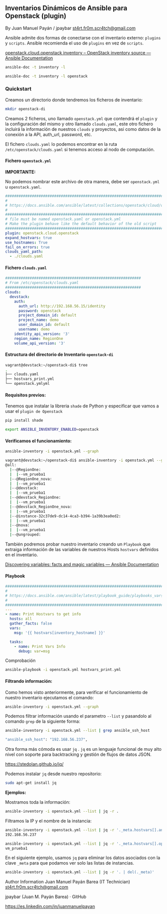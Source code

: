 ## Inventarios Dinámicos de Ansible para Openstack (plugin)

By Juan Manuel Payán / jpaybar
st4rt.fr0m.scr4tch@gmail.com

Ansible admite dos formas de conectarse con el inventario externo: `plugins` y `scripts`. Ansible recomienda el uso de `plugins` en vez de `scripts`.

[openstack.cloud.openstack inventory – OpenStack inventory source — Ansible Documentation](https://docs.ansible.com/ansible/latest/collections/openstack/cloud/openstack_inventory.html)

```bash
ansible-doc -t inventory -l
```

```bash
ansible-doc -t inventory -l openstack
```

### Quickstart

Creamos un directorio donde tendremos los ficheros de inventario:

```bash
mkdir openstack-di
```

Creamos 2 ficheros, uno llamado `openstack.yml` que contendrá el `plugin` y la configuración del mismo y otro llamado `clouds.yaml`, este otro fichero incluirá la información de nuestros `clouds` y proyectos, asi como datos de la conexión a la API, auth_url, password, etc.

El fichero `clouds.yaml` lo podemos encontrar en la ruta `/etc/openstack/clouds.yaml` si tenemos acceso al nodo de computación.

#### Fichero `openstack.yml`

**IMPORTANTE:** 

No podemos nombrar este archivo de otra manera, debe ser `openstack.yml` u `openstack.yaml`.

```yml
################################################################################################
#
# https://docs.ansible.com/ansible/latest/collections/openstack/cloud/openstack_inventory.html
#
################################################################################################
# file must be named openstack.yaml or openstack.yml
# Make the plugin behave like the default behavior of the old script
################################################################################################
plugin: openstack.cloud.openstack
expand_hostvars: true
use_hostnames: True
fail_on_errors: true
clouds_yaml_path:
  - ./clouds.yaml
```

#### Fichero `clouds.yaml`

```yaml
#############################################################
# From /etc/openstack/clouds.yaml
#############################################################
clouds:
  devstack:
    auth:
      auth_url: http://192.168.56.15/identity
      password: openstack
      project_domain_id: default
      project_name: demo
      user_domain_id: default
      username: demo
    identity_api_version: '3'
    region_name: RegionOne
    volume_api_version: '3'
```

#### Estructura del directorio de Inventario `openstack-di`

```bash
vagrant@devstack:~/openstack-di$ tree
.
├── clouds.yaml
├── hostvars_print.yml
└── openstack.ymlyml
```

#### Requisitos previos:

Tenemos que instalar la libreria `shade` de Python y especificar que vamos a usar el `plugin de Openstack`

```bash
pip install shade
```

```bash
export ANSIBLE_INVENTORY_ENABLED=openstack
```

#### Verificamos el funcionamiento:

```bash
ansible-inventory -i openstack.yml --graph
```

```bash
vagrant@devstack:~/openstack-di$ ansible-inventory -i openstack.yml --graph
@all:
  |--@RegionOne:
  |  |--vm_prueba1
  |--@RegionOne_nova:
  |  |--vm_prueba1
  |--@devstack:
  |  |--vm_prueba1
  |--@devstack_RegionOne:
  |  |--vm_prueba1
  |--@devstack_RegionOne_nova:
  |  |--vm_prueba1
  |--@instance-32c37de9-dc14-4ca3-b394-1a39b3ea0ed2:
  |  |--vm_prueba1
  |--@nova:
  |  |--vm_prueba1
  |--@ungrouped:
```

También podremos probar nuestro inventario creando un `Playbook` que extraiga información de las variables de nuestros Hosts `hostvars` definidos en el inventario.

[Discovering variables: facts and magic variables &mdash; Ansible Documentation](https://docs.ansible.com/ansible/latest/playbook_guide/playbooks_vars_facts.html)

#### Playbook

```yml
###################################################################################
#
# https://docs.ansible.com/ansible/latest/playbook_guide/playbooks_vars_facts.html
#
###################################################################################
---
- name: Print Hostvars to get info
  hosts: all
  gather_facts: false
  vars:
    msg: '{{ hostvars[inventory_hostname] }}'

  tasks:
    - name: Print Vars Info
      debug: var=msg
```

Comprobación

```bash
ansible-playbook -i openstack.yml hostvars_print.yml
```

#### Filtrando información:

Como hemos visto anteriormente, para verificar el funcionamiento de nuestro inventario ejecutamos el comando:

```bash
ansible-inventory -i openstack.yml --graph
```

Podemos filtrar información usando el parametro `--list` y pasandolo al comando `grep` de la siguiente forma:

```bash
ansible-inventory -i openstack.yml --list | grep ansible_ssh_host
```

```bash
"ansible_ssh_host": "192.168.56.237",
```

Otra forma más cómoda es usar `jq` . `jq` es un lenguaje funcional de muy alto nivel con soporte para backtracking y gestión de flujos de datos JSON.

https://stedolan.github.io/jq/

Podemos instalar `jq` desde nuestro repositorio:

```bash
sudo apt-get install jq
```

**Ejemplos:**

Mostramos toda la información:

```bash
ansible-inventory -i openstack.yml --list | jq -r .
```

Filtramos la IP y el nombre de la instancia:

```bash
ansible-inventory -i openstack.yml --list | jq -r '._meta.hostvars[].ansible_ssh_host'
192.168.56.237
```

```bash
ansible-inventory -i openstack.yml --list | jq -r '._meta.hostvars[].openstack.name'
vm_prueba1
```

En el siguiente ejemplo, usamos `jq` para eliminar los datos asociados con la clave `_meta` para que podamos ver solo las listas de instancias.

```bash
ansible-inventory -i openstack.yml --list | jq -r '. | del(._meta)'
```

Author Information
Juan Manuel Payán Barea    (IT Technician) st4rt.fr0m.scr4tch@gmail.com

jpaybar (Juan M. Payán Barea) · GitHub

https://es.linkedin.com/in/juanmanuelpayan
